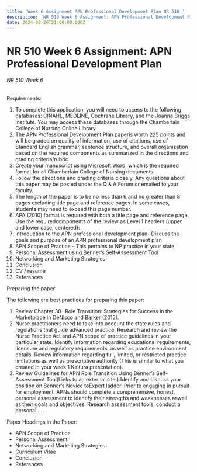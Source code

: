 ```yaml
---
title: 'Week 6 Assignment APN Professional Development Plan NR 510 '
description: 'NR 510 Week 6 Assignment: APN Professional Development Plan'
date: 2024-08-26T21:00:00.000Z
---
```


# NR 510 Week 6 Assignment: APN Professional Development Plan

###### NR 510 Week 6

Requirements:

1. To complete this application, you will need to access to the following databases: CINAHL, MEDLINE, Cochrane Library, and the Joanna Briggs Institute. You may access these databases through the Chamberlain College of Nursing Online Library.
2. The APN Professional Development Plan paperis worth 225 points and will be graded on quality of information, use of citations, use of Standard English grammar, sentence structure, and overall organization based on the required components as summarized in the directions and grading criteria/rubric.
3. Create your manuscript using Microsoft Word, which is the required format for all Chamberlain College of Nursing documents.
4. Follow the directions and grading criteria closely. Any questions about this paper may be posted under the Q & A Forum or emailed to your faculty.
5. The length of the paper is to be no less than 6 and no greater than 8 pages excluding title page and reference pages. In some cases, students may need to exceed this page number.
6. APA (2010) format is required with both a title page and reference page. Use the requiredcomponents of the review as Level 1 headers (upper and lower case, centered):
7. Introduction to the APN professional development plan- Discuss the goals and purpose of an APN professional development plan
8. APN Scope of Practice – This pertains to NP practice in your state.
9. Personal Assessment using Benner’s Self-Assessment Tool
10. Networking and Marketing Strategies
11. Conclusion
12. CV / resume
13. References

Preparing the paper

The following are best practices for preparing this paper:

1. Review Chapter 30- Role Transition: Strategies for Success in the Marketplace in DeNisco and Barker (2015).
2. Nurse practitioners need to take into account the state rules and regulations that guide advanced practice. Research and review the Nurse Practice Act and APN scope of practice guidelines in your particular state. Identify information regarding educational requirements, licensure and regulatory requirements, as well as practice environment details. Review information regarding full, limited, or restricted practice limitations as well as prescriptive authority (This is similar to what you created in your week 1 Kaltura presentation).
3. Review Guidelines for APN Role Transition Using Benner’s Self-Assessment Tool(Links to an external site.).Identify and discuss your position on Benner’s Novice toExpert ladder. Prior to engaging in pursuit for employment, APNs should complete a comprehensive, honest, personal assessment to identify their strengths and weaknesses aswell as their goals and objectives. Research assessment tools, conduct a personal…..

Paper Headings in the Paper:

* APN Scope of Practice
* Personal Assessment
* Networking and Marketing Strategies
* Curriculum Vitae
* Conclusion
* References
